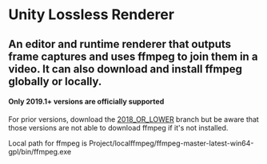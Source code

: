 # Unity Lossless Renderer
 
 ## An editor and runtime renderer that outputs frame captures and uses ffmpeg to join them in a video. It can also download and install ffmpeg globally or locally.

#### Only 2019.1+ versions are officially supported

For prior versions, download the [2018_OR_LOWER](https://github.com/ParkingLotGames/Unity-Lossless-Renderer/tree/2018_OR_LOWER) branch but be aware that those versions are not able to download ffmpeg if it's not installed.

Local path for ffmpeg is Project/localffmpeg/ffmpeg-master-latest-win64-gpl/bin/ffmpeg.exe
